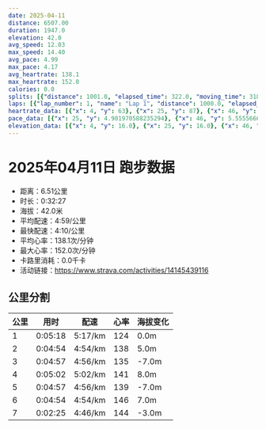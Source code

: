 ```yaml
---
date: 2025-04-11
distance: 6507.00
duration: 1947.0
elevation: 42.0
avg_speed: 12.03
max_speed: 14.40
avg_pace: 4.99
max_pace: 4.17
avg_heartrate: 138.1
max_heartrate: 152.0
calories: 0.0
splits: [{"distance": 1001.0, "elapsed_time": 322.0, "moving_time": 318.0, "average_speed": 3.15, "pace": 5.291015873015873, "average_heartrate": 124.69811320754717, "elevation_difference": 0.0, "split_number": 1}, {"distance": 999.0, "elapsed_time": 294.0, "moving_time": 294.0, "average_speed": 3.4, "pace": 4.901970588235294, "average_heartrate": 138.6326530612245, "elevation_difference": 5.0, "split_number": 2}, {"distance": 1002.0, "elapsed_time": 297.0, "moving_time": 297.0, "average_speed": 3.37, "pace": 4.94560830860534, "average_heartrate": 135.43097643097644, "elevation_difference": -7.0, "split_number": 3}, {"distance": 998.5, "elapsed_time": 302.0, "moving_time": 302.0, "average_speed": 3.31, "pace": 5.035256797583081, "average_heartrate": 141.57615894039736, "elevation_difference": 8.0, "split_number": 4}, {"distance": 1000.5, "elapsed_time": 297.0, "moving_time": 297.0, "average_speed": 3.37, "pace": 4.94560830860534, "average_heartrate": 139.58922558922558, "elevation_difference": -7.0, "split_number": 5}, {"distance": 1000.0, "elapsed_time": 294.0, "moving_time": 294.0, "average_speed": 3.4, "pace": 4.901970588235294, "average_heartrate": 146.45238095238096, "elevation_difference": 7.0, "split_number": 6}, {"distance": 506.0, "elapsed_time": 145.0, "moving_time": 145.0, "average_speed": 3.49, "pace": 4.775558739255014, "average_heartrate": 144.59722222222223, "elevation_difference": -3.0, "split_number": 7}]
laps: [{"lap_number": 1, "name": "Lap 1", "distance": 1000.0, "elapsed_time": 321.0, "moving_time": 321.0, "average_speed": 3.12, "pace": 5.341891025641025, "average_heartrate": 122.75, "max_heartrate": 145, "start_date": "2025-04-11 19:11:54+00:00", "elevation_difference": 3.0}, {"lap_number": 2, "name": "Lap 2", "distance": 1000.0, "elapsed_time": 294.0, "moving_time": 294.0, "average_speed": 3.4, "pace": 4.901970588235294, "average_heartrate": 138.73333333333332, "max_heartrate": 145, "start_date": "2025-04-11 19:17:16+00:00", "elevation_difference": 9.0}, {"lap_number": 3, "name": "Lap 3", "distance": 1000.0, "elapsed_time": 296.0, "moving_time": 296.0, "average_speed": 3.38, "pace": 4.930976331360947, "average_heartrate": 135.4375, "max_heartrate": 138, "start_date": "2025-04-11 19:22:10+00:00", "elevation_difference": 0.0}, {"lap_number": 4, "name": "Lap 4", "distance": 1000.0, "elapsed_time": 302.0, "moving_time": 302.0, "average_speed": 3.31, "pace": 5.035256797583081, "average_heartrate": 141.53333333333333, "max_heartrate": 145, "start_date": "2025-04-11 19:27:07+00:00", "elevation_difference": 13.0}, {"lap_number": 5, "name": "Lap 5", "distance": 1000.0, "elapsed_time": 296.0, "moving_time": 296.0, "average_speed": 3.38, "pace": 4.930976331360947, "average_heartrate": 139.8, "max_heartrate": 145, "start_date": "2025-04-11 19:32:09+00:00", "elevation_difference": 0.0}, {"lap_number": 6, "name": "Lap 6", "distance": 1000.0, "elapsed_time": 293.0, "moving_time": 293.0, "average_speed": 3.41, "pace": 4.887595307917888, "average_heartrate": 146.125, "max_heartrate": 152, "start_date": "2025-04-11 19:37:06+00:00", "elevation_difference": 12.0}, {"lap_number": 7, "name": "Lap 7", "distance": 507.64, "elapsed_time": 145.0, "moving_time": 145.0, "average_speed": 3.5, "pace": 4.761914285714285, "average_heartrate": 144.28571428571428, "max_heartrate": 146, "start_date": "2025-04-11 19:42:00+00:00", "elevation_difference": 0.0}]
heartrate_data: [{"x": 4, "y": 63}, {"x": 25, "y": 87}, {"x": 46, "y": 108}, {"x": 67, "y": 138}, {"x": 89, "y": 143}, {"x": 110, "y": 142}, {"x": 132, "y": 145}, {"x": 152, "y": 130}, {"x": 174, "y": 122}, {"x": 194, "y": 124}, {"x": 215, "y": 123}, {"x": 235, "y": 124}, {"x": 255, "y": 126}, {"x": 274, "y": 127}, {"x": 294, "y": 129}, {"x": 314, "y": 133}, {"x": 335, "y": 134}, {"x": 354, "y": 137}, {"x": 374, "y": 137}, {"x": 394, "y": 141}, {"x": 414, "y": 138}, {"x": 433, "y": 142}, {"x": 452, "y": 145}, {"x": 471, "y": 145}, {"x": 490, "y": 139}, {"x": 509, "y": 137}, {"x": 527, "y": 138}, {"x": 546, "y": 139}, {"x": 565, "y": 136}, {"x": 583, "y": 138}, {"x": 603, "y": 135}, {"x": 621, "y": 136}, {"x": 640, "y": 136}, {"x": 659, "y": 135}, {"x": 678, "y": 135}, {"x": 697, "y": 137}, {"x": 716, "y": 135}, {"x": 735, "y": 134}, {"x": 754, "y": 135}, {"x": 774, "y": 136}, {"x": 793, "y": 134}, {"x": 813, "y": 136}, {"x": 832, "y": 136}, {"x": 852, "y": 134}, {"x": 872, "y": 138}, {"x": 892, "y": 136}, {"x": 912, "y": 134}, {"x": 931, "y": 140}, {"x": 951, "y": 139}, {"x": 971, "y": 143}, {"x": 991, "y": 145}, {"x": 1011, "y": 144}, {"x": 1031, "y": 143}, {"x": 1050, "y": 142}, {"x": 1070, "y": 145}, {"x": 1090, "y": 144}, {"x": 1110, "y": 145}, {"x": 1129, "y": 144}, {"x": 1149, "y": 139}, {"x": 1167, "y": 138}, {"x": 1187, "y": 136}, {"x": 1207, "y": 136}, {"x": 1226, "y": 136}, {"x": 1246, "y": 139}, {"x": 1265, "y": 145}, {"x": 1284, "y": 141}, {"x": 1302, "y": 143}, {"x": 1321, "y": 138}, {"x": 1340, "y": 138}, {"x": 1359, "y": 139}, {"x": 1378, "y": 142}, {"x": 1399, "y": 139}, {"x": 1419, "y": 138}, {"x": 1439, "y": 138}, {"x": 1458, "y": 138}, {"x": 1477, "y": 143}, {"x": 1496, "y": 140}, {"x": 1517, "y": 140}, {"x": 1536, "y": 141}, {"x": 1556, "y": 142}, {"x": 1574, "y": 145}, {"x": 1594, "y": 145}, {"x": 1614, "y": 145}, {"x": 1633, "y": 143}, {"x": 1653, "y": 146}, {"x": 1672, "y": 150}, {"x": 1691, "y": 150}, {"x": 1710, "y": 151}, {"x": 1730, "y": 145}, {"x": 1749, "y": 152}, {"x": 1767, "y": 150}, {"x": 1786, "y": 145}, {"x": 1804, "y": 148}, {"x": 1822, "y": 146}, {"x": 1840, "y": 145}, {"x": 1858, "y": 146}, {"x": 1877, "y": 145}, {"x": 1895, "y": 144}, {"x": 1913, "y": 143}, {"x": 1932, "y": 141}]
pace_data: [{"x": 25, "y": 4.901970588235294}, {"x": 46, "y": 5.5555666666666665}, {"x": 67, "y": 5.747137931034483}, {"x": 89, "y": 5.5555666666666665}, {"x": 110, "y": 5.5555666666666665}, {"x": 132, "y": 5.5555666666666665}, {"x": 152, "y": 5.376354838709677}, {"x": 174, "y": 5.5555666666666665}, {"x": 194, "y": 5.747137931034483}, {"x": 215, "y": 5.376354838709677}, {"x": 235, "y": 5.208343749999999}, {"x": 255, "y": 5.050515151515151}, {"x": 274, "y": 4.761914285714285}, {"x": 294, "y": 5.208343749999999}, {"x": 314, "y": 4.761914285714285}, {"x": 335, "y": 5.376354838709677}, {"x": 354, "y": 5.050515151515151}, {"x": 374, "y": 4.901970588235294}, {"x": 394, "y": 5.050515151515151}, {"x": 414, "y": 5.050515151515151}, {"x": 433, "y": 4.901970588235294}, {"x": 452, "y": 4.761914285714285}, {"x": 471, "y": 4.761914285714285}, {"x": 490, "y": 4.761914285714285}, {"x": 509, "y": 4.629638888888889}, {"x": 527, "y": 4.504513513513513}, {"x": 546, "y": 5.050515151515151}, {"x": 565, "y": 5.050515151515151}, {"x": 583, "y": 4.901970588235294}, {"x": 603, "y": 4.761914285714285}, {"x": 621, "y": 4.385973684210526}, {"x": 640, "y": 5.050515151515151}, {"x": 659, "y": 4.901970588235294}, {"x": 678, "y": 4.901970588235294}, {"x": 697, "y": 4.629638888888889}, {"x": 716, "y": 4.901970588235294}, {"x": 735, "y": 4.761914285714285}, {"x": 754, "y": 5.050515151515151}, {"x": 774, "y": 4.761914285714285}, {"x": 793, "y": 5.208343749999999}, {"x": 813, "y": 4.901970588235294}, {"x": 832, "y": 4.629638888888889}, {"x": 852, "y": 5.376354838709677}, {"x": 872, "y": 5.050515151515151}, {"x": 892, "y": 5.050515151515151}, {"x": 912, "y": 4.901970588235294}, {"x": 931, "y": 5.376354838709677}, {"x": 951, "y": 5.050515151515151}, {"x": 971, "y": 5.050515151515151}, {"x": 991, "y": 5.208343749999999}, {"x": 1011, "y": 5.208343749999999}, {"x": 1031, "y": 4.901970588235294}, {"x": 1050, "y": 4.761914285714285}, {"x": 1070, "y": 5.050515151515151}, {"x": 1090, "y": 4.901970588235294}, {"x": 1110, "y": 5.050515151515151}, {"x": 1129, "y": 5.050515151515151}, {"x": 1149, "y": 4.761914285714285}, {"x": 1167, "y": 5.050515151515151}, {"x": 1187, "y": 5.208343749999999}, {"x": 1207, "y": 4.761914285714285}, {"x": 1226, "y": 4.761914285714285}, {"x": 1246, "y": 4.901970588235294}, {"x": 1265, "y": 5.050515151515151}, {"x": 1284, "y": 4.761914285714285}, {"x": 1302, "y": 4.385973684210526}, {"x": 1321, "y": 5.050515151515151}, {"x": 1340, "y": 4.761914285714285}, {"x": 1359, "y": 4.761914285714285}, {"x": 1378, "y": 5.050515151515151}, {"x": 1399, "y": 5.208343749999999}, {"x": 1419, "y": 5.208343749999999}, {"x": 1439, "y": 4.901970588235294}, {"x": 1458, "y": 4.629638888888889}, {"x": 1477, "y": 4.629638888888889}, {"x": 1496, "y": 5.050515151515151}, {"x": 1517, "y": 5.5555666666666665}, {"x": 1536, "y": 4.629638888888889}, {"x": 1556, "y": 5.208343749999999}, {"x": 1574, "y": 4.901970588235294}, {"x": 1594, "y": 4.901970588235294}, {"x": 1614, "y": 5.5555666666666665}, {"x": 1633, "y": 4.901970588235294}, {"x": 1653, "y": 4.761914285714285}, {"x": 1672, "y": 5.050515151515151}, {"x": 1691, "y": 4.761914285714285}, {"x": 1710, "y": 4.901970588235294}, {"x": 1730, "y": 5.050515151515151}, {"x": 1749, "y": 4.761914285714285}, {"x": 1767, "y": 4.504513513513513}, {"x": 1786, "y": 4.629638888888889}, {"x": 1804, "y": 4.504513513513513}, {"x": 1822, "y": 4.761914285714285}, {"x": 1840, "y": 4.629638888888889}, {"x": 1858, "y": 5.208343749999999}, {"x": 1877, "y": 4.504513513513513}, {"x": 1895, "y": 4.761914285714285}, {"x": 1913, "y": 5.050515151515151}, {"x": 1932, "y": 4.901970588235294}]
elevation_data: [{"x": 4, "y": 16.0}, {"x": 25, "y": 16.0}, {"x": 46, "y": 15.0}, {"x": 67, "y": 15.0}, {"x": 89, "y": 14.0}, {"x": 110, "y": 14.0}, {"x": 132, "y": 13.0}, {"x": 152, "y": 13.0}, {"x": 174, "y": 14.0}, {"x": 194, "y": 14.0}, {"x": 215, "y": 15.0}, {"x": 235, "y": 15.0}, {"x": 255, "y": 14.0}, {"x": 274, "y": 14.0}, {"x": 294, "y": 15.0}, {"x": 314, "y": 16.0}, {"x": 335, "y": 17.0}, {"x": 354, "y": 18.0}, {"x": 374, "y": 19.0}, {"x": 394, "y": 20.0}, {"x": 414, "y": 21.0}, {"x": 433, "y": 22.0}, {"x": 452, "y": 23.0}, {"x": 471, "y": 25.0}, {"x": 490, "y": 24.0}, {"x": 509, "y": 23.0}, {"x": 527, "y": 21.0}, {"x": 546, "y": 21.0}, {"x": 565, "y": 21.0}, {"x": 583, "y": 20.0}, {"x": 603, "y": 21.0}, {"x": 621, "y": 21.0}, {"x": 640, "y": 20.0}, {"x": 659, "y": 19.0}, {"x": 678, "y": 18.0}, {"x": 697, "y": 17.0}, {"x": 716, "y": 15.0}, {"x": 735, "y": 15.0}, {"x": 754, "y": 14.0}, {"x": 774, "y": 14.0}, {"x": 793, "y": 14.0}, {"x": 813, "y": 14.0}, {"x": 832, "y": 14.0}, {"x": 852, "y": 14.0}, {"x": 872, "y": 14.0}, {"x": 892, "y": 14.0}, {"x": 912, "y": 14.0}, {"x": 931, "y": 15.0}, {"x": 951, "y": 16.0}, {"x": 971, "y": 18.0}, {"x": 991, "y": 19.0}, {"x": 1011, "y": 19.0}, {"x": 1031, "y": 21.0}, {"x": 1050, "y": 22.0}, {"x": 1070, "y": 22.0}, {"x": 1090, "y": 23.0}, {"x": 1110, "y": 27.0}, {"x": 1129, "y": 26.0}, {"x": 1149, "y": 24.0}, {"x": 1167, "y": 22.0}, {"x": 1187, "y": 23.0}, {"x": 1207, "y": 22.0}, {"x": 1226, "y": 22.0}, {"x": 1246, "y": 22.0}, {"x": 1265, "y": 22.0}, {"x": 1284, "y": 20.0}, {"x": 1302, "y": 20.0}, {"x": 1321, "y": 19.0}, {"x": 1340, "y": 19.0}, {"x": 1359, "y": 17.0}, {"x": 1378, "y": 16.0}, {"x": 1399, "y": 16.0}, {"x": 1419, "y": 15.0}, {"x": 1439, "y": 15.0}, {"x": 1458, "y": 15.0}, {"x": 1477, "y": 14.0}, {"x": 1496, "y": 15.0}, {"x": 1517, "y": 14.0}, {"x": 1536, "y": 15.0}, {"x": 1556, "y": 15.0}, {"x": 1574, "y": 16.0}, {"x": 1594, "y": 17.0}, {"x": 1614, "y": 18.0}, {"x": 1633, "y": 20.0}, {"x": 1653, "y": 19.0}, {"x": 1672, "y": 21.0}, {"x": 1691, "y": 22.0}, {"x": 1710, "y": 23.0}, {"x": 1730, "y": 24.0}, {"x": 1749, "y": 25.0}, {"x": 1767, "y": 26.0}, {"x": 1786, "y": 24.0}, {"x": 1804, "y": 22.0}, {"x": 1822, "y": 22.0}, {"x": 1840, "y": 22.0}, {"x": 1858, "y": 21.0}, {"x": 1877, "y": 21.0}, {"x": 1895, "y": 22.0}, {"x": 1913, "y": 21.0}, {"x": 1932, "y": 19.0}]
---
```


# 2025年04月11日 跑步数据

- 距离：6.51公里
- 时长：0:32:27
- 海拔：42.0米
- 平均配速：4:59/公里
- 最快配速：4:10/公里
- 平均心率：138.1次/分钟
- 最大心率：152.0次/分钟
- 卡路里消耗：0.0千卡
- 活动链接：https://www.strava.com/activities/14145439116

## 公里分割

| 公里 | 用时 | 配速 | 心率 | 海拔变化 |
|------|------|------|------|------|
| 1 | 0:05:18 | 5:17/km | 124 | 0.0m |
| 2 | 0:04:54 | 4:54/km | 138 | 5.0m |
| 3 | 0:04:57 | 4:56/km | 135 | -7.0m |
| 4 | 0:05:02 | 5:02/km | 141 | 8.0m |
| 5 | 0:04:57 | 4:56/km | 139 | -7.0m |
| 6 | 0:04:54 | 4:54/km | 146 | 7.0m |
| 7 | 0:02:25 | 4:46/km | 144 | -3.0m |

